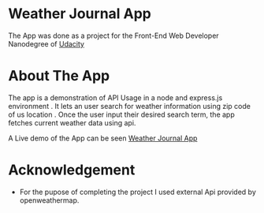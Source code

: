 # Weather Journal App

The App was done as a project for the Front-End Web Developer Nanodegree of [Udacity](http://udacity.com)

# About The App

The app is a demonstration of API Usage in a node and express.js environment . It lets an user search for weather information using zip code of us location . Once the user input their desired search term, the app fetches current weather data using  api.

A Live demo of the App can be seen [Weather Journal App](https://still-cliffs-90376.herokuapp.com/)

# Acknowledgement

* For the pupose of completing the project I used external Api provided by openweathermap.




